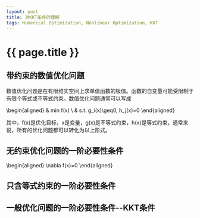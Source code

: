 ```yaml
---
layout: post
title: 对KKT条件的理解
tags: Numerical Optimization, Nonlinear Optimization, KKT
---
```


# {{ page.title }}

## 带约束的数值优化问题

数值优化问题是在有限维实空间上求单值函数的极值。函数的自变量可能受限制于有限个等式或不等式约束。数值优化问题通常可以写成

\begin{aligned}
& min f(x) \\
& s.t. g_i(x)\geq0, h_j(x)=0
\end{aligned}

其中，f(x)是优化目标，x是变量，g(x)是不等式约束，h(x)是等式约束，通常来说，所有的优化问题都可以转化为以上形式。

## 无约束优化问题的一阶必要性条件

\begin{aligned}
\nabla f(x)=0
\end{aligned}


## 只含等式约束的一阶必要性条件



## 一般优化问题的一阶必要性条件--KKT条件



